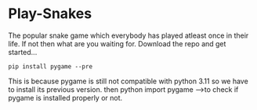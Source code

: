 # Play-Snakes
The popular snake game which everybody has played atleast once in their life. If not then what are you waiting for. Download the repo and get started...

`pip install pygame --pre`

This is because pygame is still not compatible with python 3.11 so we have to install its previous version.
then python
import pygame
-->to check if pygame is installed properly or not.


